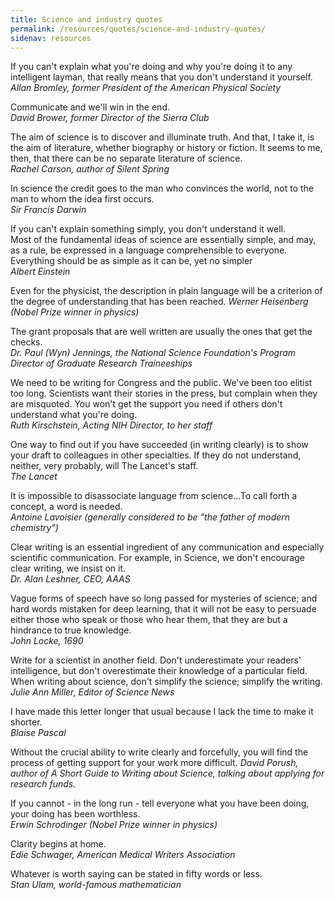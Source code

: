 ```yaml
---
title: Science and industry quotes
permalink: /resources/quotes/science-and-industry-quotes/
sidenav: resources
---
```


If you can't explain what you're doing and why you're doing it to any intelligent layman, that really means that you don't understand it yourself.<br>
_Allan Bromley, former President of the American Physical Society_

Communicate and we'll win in the end.<br>
_David Brower, former Director of the Sierra Club_

The aim of science is to discover and illuminate truth. And that, I take it, is the aim of literature, whether biography or history or fiction. It seems to me, then, that there can be no separate literature of science.<br>
_Rachel Carson, author of Silent Spring_

In science the credit goes to the man who convinces the world, not to the man to whom the idea first occurs.<br>
_Sir Francis Darwin_

If you can't explain something simply, you don't understand it well.<br>
Most of the fundamental ideas of science are essentially simple, and may, as a rule, be expressed in a language comprehensible to everyone.<br>
Everything should be as simple as it can be, yet no simpler<br>
_Albert Einstein_

Even for the physicist, the description in plain language will be a criterion of the degree of understanding that has been reached. _Werner Heisenberg (Nobel Prize winner in physics)_

The grant proposals that are well written are usually the ones that get the checks.<br>
_Dr. Paul (Wyn) Jennings, the National Science Foundation's Program Director of Graduate Research Traineeships_

We need to be writing for Congress and the public. We've been too elitist too long. Scientists want their stories in the press, but complain when they are misquoted. You won't get the support you need if others don't understand what you're doing.<br>
_Ruth Kirschstein, Acting NIH Director, to her staff_

One way to find out if you have succeeded (in writing clearly) is to show your draft to colleagues in other specialties. If they do not understand, neither, very probably, will The Lancet's staff.<br>
_The Lancet_

It is impossible to disassociate language from science...To call forth a concept, a word is needed.<br>
_Antoine Lavoisier (generally considered to be "the father of modern chemistry")_

Clear writing is an essential ingredient of any communication and especially scientific communication. For example, in Science, we don't encourage clear writing, we insist on it.<br>
_Dr. Alan Leshner, CEO, AAAS_

Vague forms of speech have so long passed for mysteries of science; and hard words mistaken for deep learning, that it will not be easy to persuade either those who speak or those who hear them, that they are but a hindrance to true knowledge.<br>
_John Locke, 1690_

Write for a scientist in another field. Don't underestimate your readers' intelligence, but don't overestimate their knowledge of a particular field. When writing about science, don't simplify the science; simplify the writing.<br>
_Julie Ann Miller, Editor of Science News_

I have made this letter longer that usual because I lack the time to make it shorter.<br>
_Blaise Pascal_

Without the crucial ability to write clearly and forcefully, you will find the process of getting support for your work more difficult. _David Porush, author of A Short Guide to Writing about Science, talking about applying for research funds._

If you cannot - in the long run - tell everyone what you have been doing, your doing has been worthless.<br>
_Erwin Schrodinger (Nobel Prize winner in physics)_

Clarity begins at home.<br>
_Edie Schwager, American Medical Writers Association_

Whatever is worth saying can be stated in fifty words or less.<br>
_Stan Ulam, world-famous mathematician_
